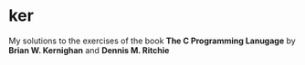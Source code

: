 # ker

My solutions to the exercises of the book **The C Programming Lanugage** by **Brian W. Kernighan** and **Dennis M. Ritchie**
